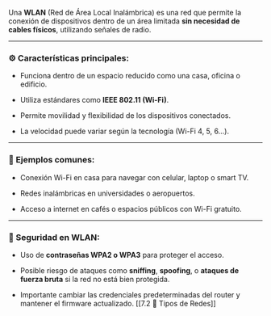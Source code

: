 Una **WLAN** (Red de Área Local Inalámbrica) es una red que permite la conexión de dispositivos dentro de un área limitada **sin necesidad de cables físicos**, utilizando señales de radio.

---

### ⚙️ Características principales:

- Funciona dentro de un espacio reducido como una casa, oficina o edificio.
    
- Utiliza estándares como **IEEE 802.11 (Wi-Fi)**.
    
- Permite movilidad y flexibilidad de los dispositivos conectados.
    
- La velocidad puede variar según la tecnología (Wi-Fi 4, 5, 6...).
    

---

### 📱 Ejemplos comunes:

- Conexión Wi-Fi en casa para navegar con celular, laptop o smart TV.
    
- Redes inalámbricas en universidades o aeropuertos.
    
- Acceso a internet en cafés o espacios públicos con Wi-Fi gratuito.
    

---

### 🔐 Seguridad en WLAN:

- Uso de **contraseñas WPA2 o WPA3** para proteger el acceso.
    
- Posible riesgo de ataques como **sniffing**, **spoofing**, o **ataques de fuerza bruta** si la red no está bien protegida.
    
- Importante cambiar las credenciales predeterminadas del router y mantener el firmware actualizado.
[[7.2 🧩 Tipos de Redes]]